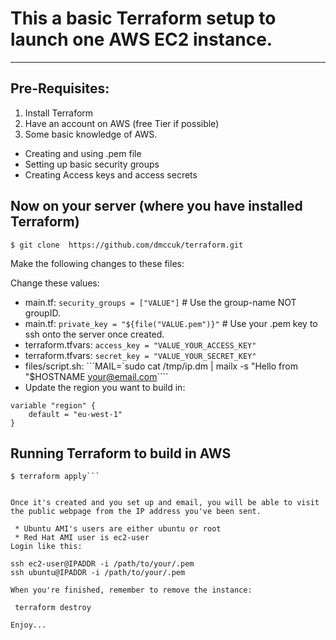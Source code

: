 # This a basic Terraform setup to launch one AWS EC2 instance.
---
## Pre-Requisites:

1. Install Terraform
2. Have an account on AWS (free Tier if possible)
3. Some basic knowledge of AWS.
  * Creating and using .pem file
  * Setting up basic security groups
  * Creating Access keys and access secrets


## Now on your server (where you have installed Terraform)

```$ git clone 	https://github.com/dmccuk/terraform.git ```

Make the following changes to these files:

Change these values:
  * main.tf:    ```security_groups = ["VALUE"]``` # Use the group-name NOT groupID.
  * main.tf:    ```private_key = "${file("VALUE.pem")}"``` # Use your .pem key to ssh onto the server once created.
  * terraform.tfvars: ```access_key = "VALUE_YOUR_ACCESS_KEY"```
  * terraform.tfvars: ```secret_key = "VALUE_YOUR_SECRET_KEY"```
  * files/script.sh: ```MAIL=`sudo cat /tmp/ip.dm | mailx -s "Hello from "$HOSTNAME your@email.com````
  * Update the region you want to build in:
```  
variable "region" {
    default = "eu-west-1"
}
```

## Running Terraform to build in AWS

```$ terraform plan
$ terraform apply```


Once it's created and you set up and email, you will be able to visit the public webpage from the IP address you've been sent.

 * Ubuntu AMI's users are either ubuntu or root
 * Red Hat AMI user is ec2-user
Login like this:

ssh ec2-user@IPADDR -i /path/to/your/.pem
ssh ubuntu@IPADDR -i /path/to/your/.pem

When you're finished, remember to remove the instance:

 terraform destroy

Enjoy...
